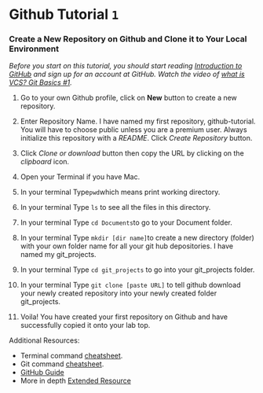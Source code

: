 # Github Tutorial `1`

### Create a New Repository on Github and Clone it to Your Local Environment

_Before you start on this tutorial, you should start reading [Introduction to GitHub](https://services.github.com/on-demand/intro-to-github/) and sign up for an account at GitHub._
_Watch the video of [what is VCS? Git Basics #1](https://www.youtube.com/watch?v=8oRjP8yj2Wo&list=PLg7s6cbtAD165JTRsXh8ofwRw0PqUnkVH)._


1. Go to your own Github profile, click on **New** button to create a new repository.

2. Enter Repository Name. I have named my first repository, github-tutorial. You will have to choose public unless you are a premium user. Always initialize this repository with a *README*. Click *Create Repository* button.

3. Click *Clone or download* button then copy the URL by clicking on the *clipboard* icon.

4. Open your Terminal if you have Mac.

5. In your terminal Type`pwd`which means print working directory.

6. In your terminal Type `ls` to see all the files in this directory.

7. In your terminal Type `cd Documents`to go to your Document folder.

8. In your terminal Type `mkdir [dir name]`to create a new directory (folder) with your own folder name for all your git hub depositories. I have named my git_projects.

9. In your terminal Type `cd git_projects` to go into your git_projects folder.

10. In your terminal Type `git clone [paste URL]` to tell github download your newly created repository into your newly created folder git_projects.

11. Voila! You have created your first repository on Github and have successfully copied it onto your lab top.

Additional Resources:

- Terminal command [cheatsheet](https://github.com/0nn0/terminal-mac-cheatsheet).
- Git command [cheatsheet](https://services.github.com/on-demand/downloads/github-git-cheat-sheet.pdf).
- [GitHub Guide](https://guides.github.com/)
- More in depth [Extended Resource](https://services.github.com/classnotes/)

